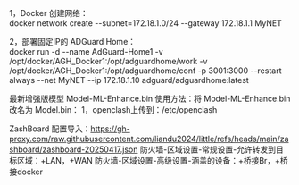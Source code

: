 1，Docker 创建网络：  
docker network create --subnet=172.18.1.0/24 --gateway 172.18.1.1 MyNET

2，部署固定IP的 ADGuard Home：  
docker run -d --name AdGuard-Home1 -v /opt/docker/AGH_Docker1:/opt/adguardhome/work -v /opt/docker/AGH_Docker1:/opt/adguardhome/conf -p 3001:3000 --restart always --net MyNET --ip 172.18.1.10 adguard/adguardhome:latest

最新增强版模型 Model-ML-Enhance.bin 使用方法：将 Model-ML-Enhance.bin 改名为 Model.bin：
1，openclash上传到：/etc/openclash

ZashBoard 配置导入：https://gh-proxy.com/raw.githubusercontent.com/liandu2024/little/refs/heads/main/zashboard/zashboard-20250417.json
防火墙-区域设置-常规设置-允许转发到目标区域：+LAN，+WAN
防火墙-区域设置-高级设置-涵盖的设备：+桥接Br，+桥接docker
